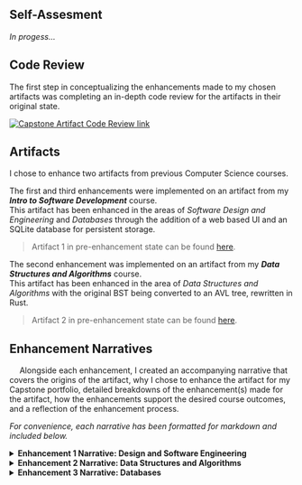 <!-- Home Page content for GH Pages -->

<!-- Professional Self-Assesment -->
## Self-Assesment

*In progess...*

<!-- Code Review Video -->
## **Code Review**

The first step in conceptualizing the enhancements made to my chosen artifacts was completing an in-depth code review for the artifacts in their original state.

[![Capstone Artifact Code Review link](https://img.youtube.com/vi/Ge65v-B6JPI/0.jpg)](https://www.youtube.com/watch?v=Ge65v-B6JPI)

<!-- Artifacts -->
## **Artifacts**

I chose to enhance two artifacts from previous Computer Science courses.

The first and third enhancements were implemented on an artifact from my **_Intro to Software Development_** course.  
This artifact has been enhanced in the areas of _Software Design and Engineering_ and _Databases_ through the addition of a web based UI and an SQLite database for persistent storage.  
> Artifact 1 in pre-enhancement state can be found [here](./Artifact%201%20Original%20State/).

The second enhancement was implemented on an artifact from my **_Data Structures and Algorithms_** course.  
This artifact has been enhanced in the area of _Data Structures and Algorithms_ with the original BST being converted to an AVL tree, rewritten in Rust.  
> Artifact 2 in pre-enhancement state can be found [here](./Artifact%202%20Original%20State/).

<!-- Narratives -->
## **Enhancement Narratives**

&emsp; Alongside each enhancement, I created an accompanying narrative that covers the origins of the artifact, why I chose to enhance the artifact for my Capstone portfolio, detailed breakdowns of the enhancement(s) made for the artifact, how the enhancements support the desired course outcomes, and a reflection of the enhancement process. 

*For convenience, each narrative has been formatted for markdown and included below.*

<!-- Narrative for Enhancement 1 -->
<details>
<summary><b>Enhancement 1 Narrative: Design and Software Engineering</b></summary>
</br>
<b><u>Artifact Description</u></b></br>
&emsp; The original artifact enhanced in this milestone was a simple Java command line application that allows users to register, view, and reserve rescue animals. This artifact was originally created in Summer of 2023 and was primarily composed of basic Java classes and a Driver responsible for business logic. Due to the limited scope of the original artifact, the core functionality consists of I/O operations in the console and using in-memory storage.
</br></br>
<b><u>Justification for Inclusion</u></b></br>
&emsp; I chose this artifact for my ePortfolio because I believe that it can greatly benefit from an interactive user interface that is easy to navigate and operate. In its original form, the application feels clunky and unintuitive at times – especially when registering a new animal – due to the intentionally minimal design of the original artifact. By transforming the artifact from a basic console application into a multi-component, reactive system, I can showcase a range of software development skills.

This milestone contains two major enhancements:

- <i>Creation of the RESTful API</i></br>
&emsp; To enable interoperability between the Java backend and the Python frontend, I designed and built a RESTful API in Java. This API exposes the core functionality of the app (with some optimizations) which allows it to be accessed by external clients. Having an API also enhances the flexibility of my code.

- <i>Development of a Python GUI</i></br>
&emsp; I chose to build the GUI enhancement in Python, leveraging the Streamlit framework, my previous experience with web-based development, and my experience creating a UX focused reactive UI in Tkinter. The choice to implement the GUI in Python necessitated the creation of the Java API to ensure that the frontend can utilize the functionality of the Java backend to update and edit program data in a user-friendly interface.

&emsp; These enhancements demonstrate my ability to design and build cross-language solutions, design an API, and create a UI that is both UX and performance focused. The artifact now displays my understanding of backend and frontend development, in addition to my ability to modernize and extend legacy code.

<b><u>Course Outcomes and Updates</u></b></br>
&emsp; The enhancements made in this milestone support the course outcomes I aimed to meet in several ways:
- Adding an API and Python GUI allows for easier collaboration and updates by others.
- Aimed to keep documentation for the components of the system clear for users and anyone who might view the project later. I did this using Javadoc style comments in the Java portions and Pydoc-like Docstrings for the Python portions.
- I used standard tools and methods for building the API and GUI.
- Basic security practices like handling malformed data and input validation were followed in the API design.

&emsp; Most of these updates are in line with my original plans. The only unplanned update in this milestone is the inclusion of the Java API.

<b><u>Reflection on the Enhancement Process</u></b></br>
&emsp; Enhancing this project from a simple Java console app to a system with a UX-focused UI and an API was a strong reinforcement of concepts that I had encountered through previous courses and personal projects. Choosing Python as the language to write the GUI meant that I needed a way for it to communicate with the Java backend. Originally, I tried a CLI based approach that got to a point where it felt overengineered and too clunky, resulting in the decision to move towards a RESTful API. I had implemented an API before and made a UX-focused GUI before, but I had not previously implemented them on the same program.
</br>
&emsp; Several parts of the process presented unique challenges I had not encountered before. One such challenge was getting data to be serialized to JSON from the Java backend and then deserializing that data with Python. What seemed like a straightforward task turned into a struggle to transform specific types of data structures into JSON keys and values. This, however, I attribute to my lack of experience with Java syntax and data type names/functions.
</br>
&emsp; Overall, the work done this milestone helped me get more exposure to connecting different system components written in different languages. It also reinforced the concepts I already held close about designing an application for future expansion by creating clear interfaces, separating concerns, and making choices that ease the implementation of new features and changes in the future.
</details>
  

<!-- Narrative for Enhancment 2 -->
<details>
<summary><b>Enhancement 2 Narrative: Data Structures and Algorithms</b></summary>
</br>
<b><u>Artifact Description</u></b></br>
&emsp; The original artifact enhanced in this milestone was a C++ implementation of a basic binary search tree (BST). It was submitted as one of the final projects in my Data Structures and Algorithms course. The BST provided standard operations such as insertion, deletion, search, and in-order traversal. I chose this artifact to enhance in the area of Data Structures and Algorithms as part of my Capstone project. By implementing self-balancing to the BST, I have enhanced the worst-case performance of search, insert, and delete operations from O(n) time for a given operation to O(log n) for the same operations with the AVL tree. Additionally, by rewriting in the Rust language, I have guaranteed memory safety throughout the entire program due to Rust’s concept of “ownership” and its accompanying borrow checker.
</br></br>

<b><u>Justification for Inclusion</u></b></br>
&emsp; I chose this artifact for my ePortfolio because it demonstrates my ability to assess and improve upon previous work through the use of performant data structures and modern programming languages. The original C++ BST was susceptible to degradation of performance in the worst case and displayed the ease of writing memory unsafe code in a language like C++. By rewriting the artifact in Rust and implementing an AVL tree, I was able to demonstrate several key skills:
</br>

- <i>Memory Safety and Reliability</i></br>
&emsp; Rust’s concept of ownership and strict compile-time checks done by the borrow checker eliminate entire categories of bugs, like dangling pointers and improper memory management. This makes the Rust implementation inherently safer and more resistant to bugs/undefined behavior.
</br>

- <i>Explicit Error Handling</i></br>
&emsp; In Rust, the `Option` type provides a memory safe alternative to null pointers by providing an enum wrapper where a value either exists – `Some(val)` – or does not exist – `None`. Similarly, the `Result` type in Rust provides an alternative to error handling with try-catch blocks. Instead of throwing errors to be caught somewhere else, a process that returns a `Result` can either return `Ok(optional_val)` or `Err(err_msg)` that serves as a wrapper around the expected value or the returned error message. This enables Rust to return one type that can represent both success and failure as opposed to the old system of throwing exceptions to be later caught.
</br>

- <i>Algorithmic Improvement</i></br>
&emsp; Upgrading from a regular BST to an AVL tree ensures that the tree remains balanced after every operation. This guarantees O(log n) worst-case time complexity for search, insert, and delete operations. This is a large improvement over the original BST, which has a worst-case time complexity of O(n) for the same operations.
</br>

&emsp; These enhancements demonstrate my ability to apply algorithmic principles, leverage language features for safer code, and optimize data structures for real-world use cases.
</br>

<b><u>Course Outcomes and Updates</u></b></br>
&emsp; The enhancements made in this milestone support the course outcomes in the following ways:

- By using Rust’s documentation tools, I made the codebase more approachable for future collaborators, supporting diverse audiences in understanding and extending the project.

- I maintained clear, technically sound documentation throughout the code, using Rustdoc comments and providing usage examples to ensure the project is accessible to both technical and non-technical audiences.

- The move from a C++ BST to a Rust AVL tree directly demonstrates my ability to design and evaluate computing solutions using appropriate algorithmic principles, while managing trade-offs between performance and complexity.

- Adopting Rust for this project showcases my willingness to use innovative tools and techniques in software engineering, moving beyond traditional languages to deliver more reliable and maintainable solutions.

- Rust’s memory safety guarantees and explicit error handling help mitigate common vulnerabilities, such as buffer overflows and null pointer dereferences, thereby enhancing the security and reliability of the artifact.

&emsp; These updates are in line with my original plans for the capstone. The only notable change is the deeper focus on leveraging Rust’s safety features, which became more apparent as I worked through the enhancement process.

<b><u>Reflection</u></b></br>
&emsp; Enhancing this artifact from a C++ BST to a Rust AVL tree was both challenging and rewarding. The process required me to adapt recursive tree algorithms to Rust’s strict ownership and borrowing model, which fortified my understanding of the strengths and limitations of the Rust language.
</br>
&emsp; Already having a base familiarity with Rust, applying the ownership and borrowing rules to a complex, pointer-heavy data structure like an AVL tree deepened my understanding of the nuances in the ownership and borrow checker models that are not immediately obvious. One such nuance was the inability for a `struct` to have a member variable that is of its own type – a `Node` that has left and right children that are also `Node` type. To solve this, I used the `Box` smart pointer provided by Rust, which points to data allocated on the heap. Additionally, Rust’s pattern matching made it easier to handle cases that would have required careful pointer management and null checks in C++.
</br>
&emsp; By transitioning from a BST to an AVL tree, I also learned more about the importance of algorithmic efficiency. Implementing the balancing logic gave me a deeper understanding of how data structures can degrade into inefficient messes and how simple changes can mitigate the degradation.
</details>
  

<!-- Narrative for Enhancement 3 -->
<details>
<summary><b>Enhancement 3 Narrative: Databases</b></summary>
</br>
<b><u>Artifact Description</u></b></br>
&emsp; The artifact is a Rescue Animal Management System that originated as my final project for IT-145 (Introduction to Software Development). Originally, the project was designed as an exercise in implementing inheritance and encapsulation in Java, focusing on creating a mockup animal rescue and reservation system. After my initial enhancement that added a RESTful API and Python Streamlit frontend, this enhancement focuses on implementing persistent storage using JPA/Hibernate with SQLite and adapting the data models for database integration.
</br>

<b><u>Justification for ePortfolio Inclusion</u></b></br>
&emsp; I selected this artifact for my ePortfolio because it demonstrates my ability to implement professional grade database solutions by extending and modifying existing software. The enhancement process included:

- <i>Database Integration:</i> I implemented persistent storage using JPA/Hibernate with SQLite, which:
    - Replaced in memory storage with an SQLite database  
    - Implemented proper transaction management for database state consistency  
    - Demonstrated understanding of ORM principles  
    - Obfuscates DB operations behind object-oriented interfaces  
    - Use of prepared SQL queries to prevent injection style attacks

- <i>Data Model Adaptation:</i> I modified the existing models to work with JPA/Hibernate:
    - Added proper JPA annotations (@Entity, @Column, @MappedSuperclass)  
    - Created Data Access Objects (DAOs) for handling object related DB operations

- <i>Architecture Improvement:</i> The system now follows proper layered architecture:
    - Clear separation between models, DAOs, and controllers  
    - More robust error handling
</br>

<b><u>Course Outcomes Achievement</u></b></br>
&emsp; The enhancement successfully addressed several course outcomes:
- Implemented professional database solution using JPA/Hibernate
- Designed efficient database queries
- Implemented proper data access patterns  
- Created reusable data access components
- Added comprehensive Javadoc documentation  
- Implemented proper error handling and logging  
- Maintained clean code structure
- Implemented proper transaction management  
- Protected against SQL injection through JPA+Hibernate


<b><u>Reflection on the Enhancement Process</u></b></br>
&emsp; The process of enhancing this artifact provided valuable learning experiences in database implementation and system architecture. Through the implementation of JPA/Hibernate with SQLite, I gained a deeper understanding of proper ORM configuration, transaction management, and data access patterns. The enhancement process required careful consideration of error handling in database operations, particularly when dealing with concurrent operations and transaction management to maintain database integrity.
</br>
&emsp; The most significant challenge I faced was adapting the existing models to work with JPA/Hibernate while maintaining the original inheritance structure. This required careful consideration of proper annotation placement and inheritance mapping, as well as implementing robust transaction management and error handling. The process of configuring JPA/Hibernate with SQLite presented unique challenges, particularly in ensuring the interoperability of the various dependencies.
</br>
&emsp; Through this enhancement, I learned the importance of proper layered architecture and the value of separation of concerns. Implementing the DAO pattern effectively was crucial in maintaining a clean separation between the data access layer and the business logic. This experience taught me how to maintain backward compatibility while evolving a system from in-memory storage to a proper database backed solution. The implementation of JPA/Hibernate with SQLite has provided valuable insights into professional database design practices, significantly improving my understanding of database implementation and ORM principles.
</details>